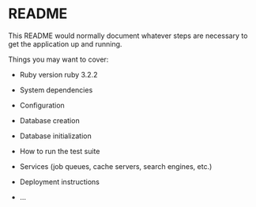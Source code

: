 # README

This README would normally document whatever steps are necessary to get the
application up and running.

Things you may want to cover:

* Ruby version
ruby 3.2.2 
* System dependencies

* Configuration

* Database creation

* Database initialization

* How to run the test suite

* Services (job queues, cache servers, search engines, etc.)

* Deployment instructions

* ...
